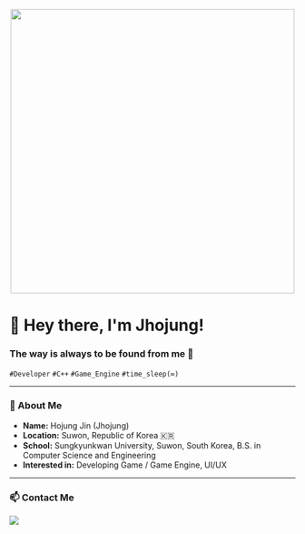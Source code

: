 <p align="center">
  <img src="https://i.pinimg.com/originals/fa/8c/24/fa8c248ccd02d76b7b321da88c75a0e1.gif" width="500">
</p>

<h1>🧀 Hey there, I'm Jhojung!</h1>

<h3>The way is always to be found from me 🌱</h3>

<p>
  <code>#Developer</code> <code>#C++</code> <code>#Game_Engine</code> <code>#time_sleep(∞)</code>
</p>

---

### 🤔 About Me

* **Name:** Hojung Jin (Jhojung)
* **Location:** Suwon, Republic of Korea 🇰🇷
* **School:** Sungkyunkwan University, Suwon, South Korea, B.S. in Computer Science and Engineering
* **Interested in:** Developing Game / Game Engine, UI/UX

---

### 📫 Contact Me

<p>
  <a href="mailto:jhojung0311@skku.edu"><img src="https://img.shields.io/badge/-SKKU Mail-003e7f?style=flat-square&logo=microsoftoutlook&logoColor=white"/></a>
  </p>
